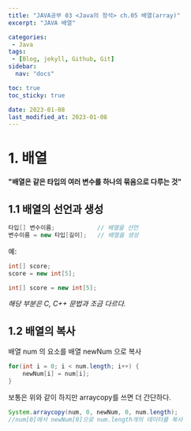 ```yaml
---
title: "JAVA공부 03 <Java의 정석> ch.05 배열(array)"
excerpt: "JAVA 배열"

categories:
 - Java
tags:
 - [Blog, jekyll, Github, Git]
sidebar:
  nav: "docs"

toc: true
toc_sticky: true

date: 2023-01-08
last_modified_at: 2023-01-08
---
```


# 1. 배열

__"배열은 같은 타입의 여러 변수를 하나의 묶음으로 다루는 것"__

## 1.1 배열의 선언과 생성

```java
타입[] 변수이름;            // 배열을 선언
변수이름 = new 타입[길이];   // 배열을 생성
```
예:
```java
int[] score;
score = new int[5];
```

```java
int[] score = new int[5];
```

_해당 부분은 C, C++ 문법과 조금 다르다._

## 1.2 배열의 복사

배열 num 의 요소를 배열 newNum 으로 복사

```java
for(int i = 0; i < num.length; i++) {
    newNum[i] = num[i];
}
```
보통은 위와 같이 하지만 arraycopy를 쓰면 더 간단하다.

```java
System.arraycopy(num, 0, newNum, 0, num.length);
//num[0]에서 newNum[0]으로 num.length개의 데이터를 복사
```